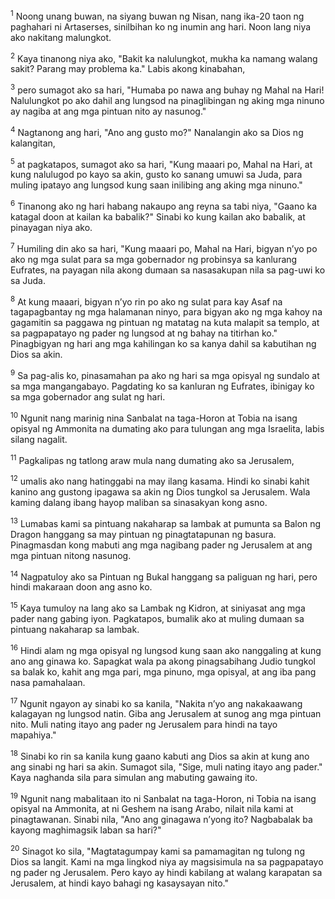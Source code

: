 <sup>1</sup>
Noong unang buwan, na siyang buwan ng Nisan, nang ika-20 taon ng paghahari ni Artaserses, sinilbihan ko ng inumin ang hari. Noon lang niya ako nakitang malungkot. 

<sup>2</sup>
Kaya tinanong niya ako, "Bakit ka nalulungkot, mukha ka namang walang sakit? Parang may problema ka." Labis akong kinabahan, 

<sup>3</sup>
pero sumagot ako sa hari, "Humaba po nawa ang buhay ng Mahal na Hari! Nalulungkot po ako dahil ang lungsod na pinaglibingan ng aking mga ninuno ay nagiba at ang mga pintuan nito ay nasunog." 

<sup>4</sup>
Nagtanong ang hari, "Ano ang gusto mo?" Nanalangin ako sa Dios ng kalangitan, 

<sup>5</sup>
at pagkatapos, sumagot ako sa hari, "Kung maaari po, Mahal na Hari, at kung nalulugod po kayo sa akin, gusto ko sanang umuwi sa Juda, para muling ipatayo ang lungsod kung saan inilibing ang aking mga ninuno." 

<sup>6</sup>
Tinanong ako ng hari habang nakaupo ang reyna sa tabi niya, "Gaano ka katagal doon at kailan ka babalik?" Sinabi ko kung kailan ako babalik, at pinayagan niya ako. 

<sup>7</sup>
Humiling din ako sa hari, "Kung maaari po, Mahal na Hari, bigyan nʼyo po ako ng mga sulat para sa mga gobernador ng probinsya sa kanlurang Eufrates, na payagan nila akong dumaan sa nasasakupan nila sa pag-uwi ko sa Juda. 

<sup>8</sup>
At kung maaari, bigyan nʼyo rin po ako ng sulat para kay Asaf na tagapagbantay ng mga halamanan ninyo, para bigyan ako ng mga kahoy na gagamitin sa paggawa ng pintuan ng matatag na kuta malapit sa templo, at sa pagpapatayo ng pader ng lungsod at ng bahay na titirhan ko." Pinagbigyan ng hari ang mga kahilingan ko sa kanya dahil sa kabutihan ng Dios sa akin. 

<sup>9</sup>
Sa pag-alis ko, pinasamahan pa ako ng hari sa mga opisyal ng sundalo at sa mga mangangabayo. Pagdating ko sa kanluran ng Eufrates, ibinigay ko sa mga gobernador ang sulat ng hari. 

<sup>10</sup>
Ngunit nang marinig nina Sanbalat na taga-Horon at Tobia na isang opisyal ng Ammonita na dumating ako para tulungan ang mga Israelita, labis silang nagalit.

<sup>11</sup>
Pagkalipas ng tatlong araw mula nang dumating ako sa Jerusalem, 

<sup>12</sup>
umalis ako nang hatinggabi na may ilang kasama. Hindi ko sinabi kahit kanino ang gustong ipagawa sa akin ng Dios tungkol sa Jerusalem. Wala kaming dalang ibang hayop maliban sa sinasakyan kong asno. 

<sup>13</sup>
Lumabas kami sa pintuang nakaharap sa lambak at pumunta sa Balon ng Dragon hanggang sa may pintuan ng pinagtatapunan ng basura. Pinagmasdan kong mabuti ang mga nagibang pader ng Jerusalem at ang mga pintuan nitong nasunog. 

<sup>14</sup>
Nagpatuloy ako sa Pintuan ng Bukal hanggang sa paliguan ng hari, pero hindi makaraan doon ang asno ko. 

<sup>15</sup>
Kaya tumuloy na lang ako sa Lambak ng Kidron, at siniyasat ang mga pader nang gabing iyon. Pagkatapos, bumalik ako at muling dumaan sa pintuang nakaharap sa lambak. 

<sup>16</sup>
Hindi alam ng mga opisyal ng lungsod kung saan ako nanggaling at kung ano ang ginawa ko. Sapagkat wala pa akong pinagsabihang Judio tungkol sa balak ko, kahit ang mga pari, mga pinuno, mga opisyal, at ang iba pang nasa pamahalaan. 

<sup>17</sup>
Ngunit ngayon ay sinabi ko sa kanila, "Nakita nʼyo ang nakakaawang kalagayan ng lungsod natin. Giba ang Jerusalem at sunog ang mga pintuan nito. Muli nating itayo ang pader ng Jerusalem para hindi na tayo mapahiya." 

<sup>18</sup>
Sinabi ko rin sa kanila kung gaano kabuti ang Dios sa akin at kung ano ang sinabi ng hari sa akin. Sumagot sila, "Sige, muli nating itayo ang pader." Kaya naghanda sila para simulan ang mabuting gawaing ito. 

<sup>19</sup>
Ngunit nang mabalitaan ito ni Sanbalat na taga-Horon, ni Tobia na isang opisyal na Ammonita, at ni Geshem na isang Arabo, nilait nila kami at pinagtawanan. Sinabi nila, "Ano ang ginagawa nʼyong ito? Nagbabalak ba kayong maghimagsik laban sa hari?" 

<sup>20</sup>
Sinagot ko sila, "Magtatagumpay kami sa pamamagitan ng tulong ng Dios sa langit. Kami na mga lingkod niya ay magsisimula na sa pagpapatayo ng pader ng Jerusalem. Pero kayo ay hindi kabilang at walang karapatan sa Jerusalem, at hindi kayo bahagi ng kasaysayan nito."